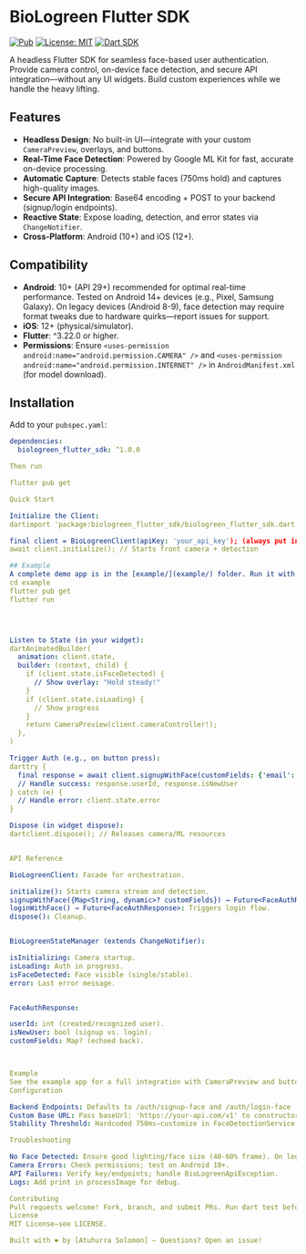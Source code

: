 # BioLogreen Flutter SDK

[![Pub](https://img.shields.io/pub/v/biologreen_flutter_sdk.svg)](https://pub.dev/packages/biologreen_flutter_sdk)
[![License: MIT](https://img.shields.io/badge/License-MIT-yellow.svg)](https://opensource.org/licenses/MIT)
[![Dart SDK](https://img.shields.io/badge/Dart-3.0+-blue.svg)](https://dart.dev/)

A headless Flutter SDK for seamless face-based user authentication. Provide camera control, on-device face detection, and secure API integration—without any UI widgets. Build custom experiences while we handle the heavy lifting.

## Features
- **Headless Design**: No built-in UI—integrate with your custom `CameraPreview`, overlays, and buttons.
- **Real-Time Face Detection**: Powered by Google ML Kit for fast, accurate on-device processing.
- **Automatic Capture**: Detects stable faces (750ms hold) and captures high-quality images.
- **Secure API Integration**: Base64 encoding + POST to your backend (signup/login endpoints).
- **Reactive State**: Expose loading, detection, and error states via `ChangeNotifier`.
- **Cross-Platform**: Android (10+) and iOS (12+).

## Compatibility
- **Android**: 10+ (API 29+) recommended for optimal real-time performance. Tested on Android 14+ devices (e.g., Pixel, Samsung Galaxy). On legacy devices (Android 8-9), face detection may require format tweaks due to hardware quirks—report issues for support.
- **iOS**: 12+ (physical/simulator).
- **Flutter**: ^3.22.0 or higher.
- **Permissions**: Ensure `<uses-permission android:name="android.permission.CAMERA" />` and `<uses-permission android:name="android.permission.INTERNET" />` in `AndroidManifest.xml` (for model download).

## Installation
Add to your `pubspec.yaml`:

```yaml
dependencies:
  biologreen_flutter_sdk: ^1.0.0

Then run

flutter pub get

Quick Start

Initialize the Client:
dartimport 'package:biologreen_flutter_sdk/biologreen_flutter_sdk.dart';

final client = BioLogreenClient(apiKey: 'your_api_key'); (always put in in the environemt) this api is got from your dashboard on biologreen.com
await client.initialize(); // Starts front camera + detection

## Example
A complete demo app is in the [example/](example/) folder. Run it with:
cd example
flutter pub get
flutter run




Listen to State (in your widget):
dartAnimatedBuilder(
  animation: client.state,
  builder: (context, child) {
    if (client.state.isFaceDetected) {
      // Show overlay: "Hold steady!"
    }
    if (client.state.isLoading) {
      // Show progress
    }
    return CameraPreview(client.cameraController!);
  },
)

Trigger Auth (e.g., on button press):
darttry {
  final response = await client.signupWithFace(customFields: {'email': 'user@example.com'});
  // Handle success: response.userId, response.isNewUser
} catch (e) {
  // Handle error: client.state.error
}

Dispose (in widget dispose):
dartclient.dispose(); // Releases camera/ML resources


API Reference

BioLogreenClient: Facade for orchestration.

initialize(): Starts camera stream and detection.
signupWithFace({Map<String, dynamic>? customFields}) → Future<FaceAuthResponse>: Triggers signup flow.
loginWithFace() → Future<FaceAuthResponse>: Triggers login flow.
dispose(): Cleanup.


BioLogreenStateManager (extends ChangeNotifier):

isInitializing: Camera startup.
isLoading: Auth in progress.
isFaceDetected: Face visible (single/stable).
error: Last error message.


FaceAuthResponse:

userId: int (created/recognized user).
isNewUser: bool (signup vs. login).
customFields: Map? (echoed back).



Example
See the example app for a full integration with CameraPreview and buttons.
Configuration

Backend Endpoints: Defaults to /auth/signup-face and /auth/login-face (POST with image_base64 and X-API-KEY header).
Custom Base URL: Pass baseUrl: 'https://your-api.com/v1' to constructor.
Stability Threshold: Hardcoded 750ms—customize in FaceDetectionService if needed.

Troubleshooting

No Face Detected: Ensure good lighting/face size (40-60% frame). On legacy devices, try accurate mode.
Camera Errors: Check permissions; test on Android 10+.
API Failures: Verify key/endpoints; handle BioLogreenApiException.
Logs: Add print in processImage for debug.

Contributing
Pull requests welcome! Fork, branch, and submit PRs. Run dart test before pushing.
License
MIT License—see LICENSE.

Built with ❤️ by [Atuhurra Solomon] – Questions? Open an issue!